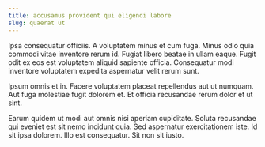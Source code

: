 ```yaml
---
title: accusamus provident qui eligendi labore
slug: quaerat ut
---
```


Ipsa consequatur officiis. A voluptatem minus et cum fuga. Minus odio quia commodi vitae inventore rerum id. Fugiat libero beatae in ullam eaque. Fugit odit ex eos est voluptatem aliquid sapiente officia. Consequatur modi inventore voluptatem expedita aspernatur velit rerum sunt.

Ipsum omnis et in. Facere voluptatem placeat repellendus aut ut numquam. Aut fuga molestiae fugit dolorem et. Et officia recusandae rerum dolor et ut sint.

Earum quidem ut modi aut omnis nisi aperiam cupiditate. Soluta recusandae qui eveniet est sit nemo incidunt quia. Sed aspernatur exercitationem iste. Id sit ipsa dolorem. Illo est consequatur. Sit non sit iusto.

